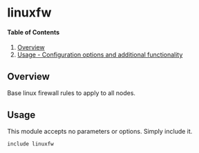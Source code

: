 # linuxfw

#### Table of Contents

1. [Overview](#overview)
4. [Usage - Configuration options and additional functionality](#usage)

## Overview

Base linux firewall rules to apply to all nodes.

## Usage

This module accepts no parameters or options. Simply include it.

    include linuxfw

